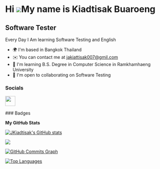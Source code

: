 Hi ![](https://user-images.githubusercontent.com/18350557/176309783-0785949b-9127-417c-8b55-ab5a4333674e.gif)My name is Kiadtisak Buaroeng
==========================================================================================================================================

Software Tester
---------------

Every Day I Am learning Software Testing and English

* 🌍  I'm based in Bangkok Thailand
* ✉️  You can contact me at [jakiattisak007@gmil.com](mailto:jakiattisak007@gmil.com)
* 🧠  I'm learning B.S. Degree in Computer Science in Ramkhamhaeng University
* 🤝  I'm open to collaborating on Software Testing


### Socials

<p align="left"> <a href="https://www.github.com/JKiadtisak" target="_blank" rel="noreferrer"> <picture> <source media="(prefers-color-scheme: dark)" srcset="https://raw.githubusercontent.com/danielcranney/readme-generator/main/public/icons/socials/github-dark.svg" /> <source media="(prefers-color-scheme: light)" srcset="https://raw.githubusercontent.com/danielcranney/readme-generator/main/public/icons/socials/github.svg" /> <img src="https://raw.githubusercontent.com/danielcranney/readme-generator/main/public/icons/socials/github.svg" width="32" height="32" /> </picture> </a></p>
### Badges

<b>My GitHub Stats</b>

<a href="http://www.github.com/JKiadtisak"><img src="https://github-readme-stats.vercel.app/api?username=JKiadtisak&show_icons=true&hide=&count_private=true&title_color=0891b2&text_color=ffffff&icon_color=0891b2&bg_color=1c1917&hide_border=true&show_icons=true" alt="JKiadtisak's GitHub stats" /></a>

<a href="http://www.github.com/JKiadtisak"><img src="https://github-readme-streak-stats.herokuapp.com/?user=JKiadtisak&stroke=ffffff&background=1c1917&ring=0891b2&fire=0891b2&currStreakNum=ffffff&currStreakLabel=0891b2&sideNums=ffffff&sideLabels=ffffff&dates=ffffff&hide_border=true" /></a>

<a href="http://www.github.com/JKiadtisak"><img src="https://github-readme-activity-graph.cyclic.app/graph?username=JKiadtisak&bg_color=1c1917&color=ffffff&line=0891b2&point=ffffff&area_color=1c1917&area=true&hide_border=true&custom_title=GitHub%20Commits%20Graph" alt="GitHub Commits Graph" /></a>

<a href="https://github.com/JKiadtisak" align="left"><img src="https://github-readme-stats.vercel.app/api/top-langs/?username=JKiadtisak&langs_count=10&title_color=0891b2&text_color=ffffff&icon_color=0891b2&bg_color=1c1917&hide_border=true&locale=en&custom_title=Top%20%Languages" alt="Top Languages" /></a>
